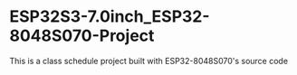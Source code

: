 # ESP32S3-7.0inch_ESP32-8048S070-Project
This is a class schedule project built with ESP32-8048S070's source code

